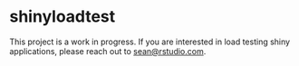 # shinyloadtest

This project is a work in progress. If you are interested in load testing
shiny applications, please reach out to sean@rstudio.com.


